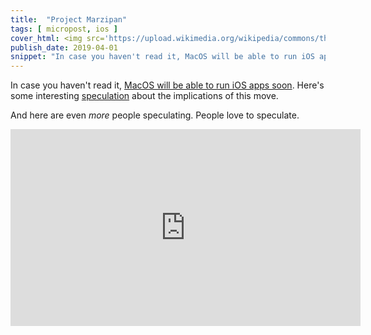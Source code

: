 ```yaml
---
title:  "Project Marzipan"
tags: [ micropost, ios ]
cover_html: <img src='https://upload.wikimedia.org/wikipedia/commons/thumb/7/71/Marzipanschwein.jpg/1920px-Marzipanschwein.jpg'/>
publish_date: 2019-04-01
snippet: "In case you haven't read it, MacOS will be able to run iOS apps soon. Here's some interesting speculation about the implications of this move."
---
```


In case you haven't read it,
[MacOS will be able to run iOS apps soon](https://www.imore.com/marzipan).
Here's some interesting
[speculation](https://mondaynote.com/marzipan-the-false-mac-ipad-dilemma-resolved-fa7003a7d2fd)
about the implications of this move.

And here are even _more_ people speculating. People love to speculate.

<iframe width="560" height="315" src="https://www.youtube.com/embed/-NwWqO-F4t0?rel=0" loading="lazy" frameborder="0" allow="accelerometer; autoplay; encrypted-media; gyroscope; picture-in-picture" allowfullscreen></iframe>
